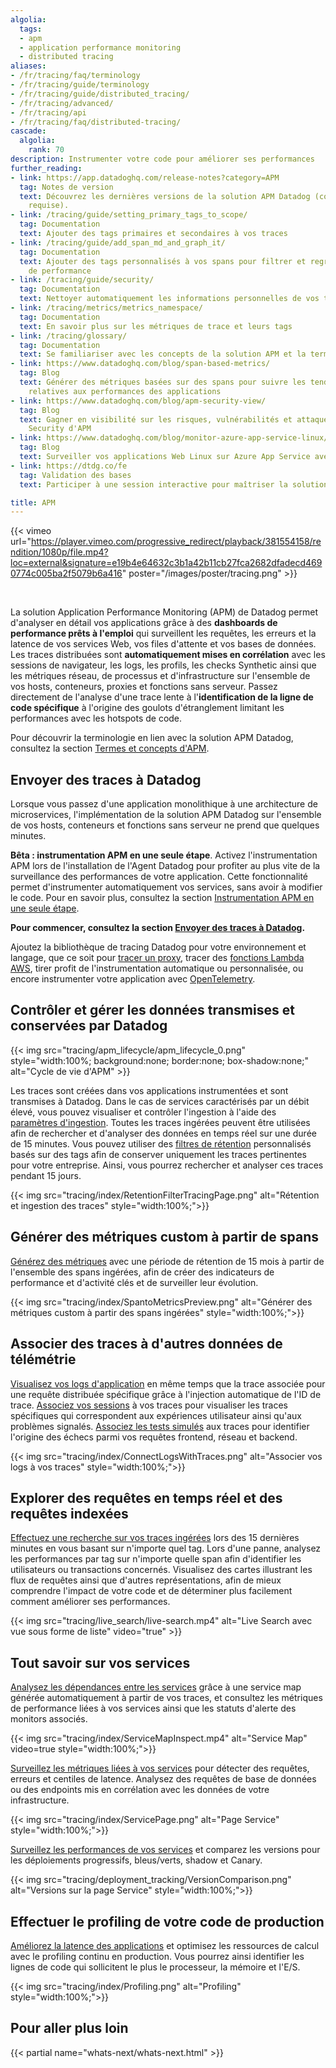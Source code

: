 ```yaml
---
algolia:
  tags:
  - apm
  - application performance monitoring
  - distributed tracing
aliases:
- /fr/tracing/faq/terminology
- /fr/tracing/guide/terminology
- /fr/tracing/guide/distributed_tracing/
- /fr/tracing/advanced/
- /fr/tracing/api
- /fr/tracing/faq/distributed-tracing/
cascade:
  algolia:
    rank: 70
description: Instrumenter votre code pour améliorer ses performances
further_reading:
- link: https://app.datadoghq.com/release-notes?category=APM
  tag: Notes de version
  text: Découvrez les dernières versions de la solution APM Datadog (connexion à l'application
    requise).
- link: /tracing/guide/setting_primary_tags_to_scope/
  tag: Documentation
  text: Ajouter des tags primaires et secondaires à vos traces
- link: /tracing/guide/add_span_md_and_graph_it/
  tag: Documentation
  text: Ajouter des tags personnalisés à vos spans pour filtrer et regrouper les données
    de performance
- link: /tracing/guide/security/
  tag: Documentation
  text: Nettoyer automatiquement les informations personnelles de vos traces
- link: /tracing/metrics/metrics_namespace/
  tag: Documentation
  text: En savoir plus sur les métriques de trace et leurs tags
- link: /tracing/glossary/
  tag: Documentation
  text: Se familiariser avec les concepts de la solution APM et la terminologie associée
- link: https://www.datadoghq.com/blog/span-based-metrics/
  tag: Blog
  text: Générer des métriques basées sur des spans pour suivre les tendances historiques
    relatives aux performances des applications
- link: https://www.datadoghq.com/blog/apm-security-view/
  tag: Blog
  text: Gagner en visibilité sur les risques, vulnérabilités et attaques avec la vue
    Security d'APM
- link: https://www.datadoghq.com/blog/monitor-azure-app-service-linux/
  tag: Blog
  text: Surveiller vos applications Web Linux sur Azure App Service avec Datadog
- link: https://dtdg.co/fe
  tag: Validation des bases
  text: Participer à une session interactive pour maîtriser la solution APM

title: APM
---
```


{{< vimeo url="https://player.vimeo.com/progressive_redirect/playback/381554158/rendition/1080p/file.mp4?loc=external&signature=e19b4e64632c3b1a42b11cb27fca2682dfadecd4690774c005ba2f5079b6a416" poster="/images/poster/tracing.png" >}}

</br>

La solution Application Performance Monitoring (APM) de Datadog permet d'analyser en détail vos applications grâce à des **dashboards de performance prêts à l'emploi** qui surveillent les requêtes, les erreurs et la latence de vos services Web, vos files d'attente et vos bases de données. Les traces distribuées sont **automatiquement mises en corrélation** avec les sessions de navigateur, les logs, les profils, les checks Synthetic ainsi que les métriques réseau, de processus et d'infrastructure sur l'ensemble de vos hosts, conteneurs, proxies et fonctions sans serveur. Passez directement de l'analyse d'une trace lente à l'**identification de la ligne de code spécifique** à l'origine des goulots d'étranglement limitant les performances avec les hotspots de code.

Pour découvrir la terminologie en lien avec la solution APM Datadog, consultez la section [Termes et concepts d'APM][1].

## Envoyer des traces à Datadog

Lorsque vous passez d'une application monolithique à une architecture de microservices, l'implémentation de la solution APM Datadog sur l'ensemble de vos hosts, conteneurs et fonctions sans serveur ne prend que quelques minutes.

<div class="alert alert-info">
<strong>Bêta : instrumentation APM en une seule étape</strong>. Activez l'instrumentation APM lors de l'installation de l'Agent Datadog pour profiter au plus vite de la surveillance des performances de votre application. Cette fonctionnalité permet d'instrumenter automatiquement vos services, sans avoir à modifier le code. Pour en savoir plus, consultez la section <a href="/tracing/trace_collection/single-step-apm">Instrumentation APM en une seule étape</a>.
</div>

**Pour commencer, consultez la section [Envoyer des traces à Datadog][2].**

Ajoutez la bibliothèque de tracing Datadog pour votre environnement et langage, que ce soit pour [tracer un proxy][3], tracer des [fonctions Lambda AWS][4], tirer profit de l'instrumentation automatique ou personnalisée, ou encore instrumenter votre application avec [OpenTelemetry][5].

## Contrôler et gérer les données transmises et conservées par Datadog

{{< img src="tracing/apm_lifecycle/apm_lifecycle_0.png" style="width:100%; background:none; border:none; box-shadow:none;" alt="Cycle de vie d'APM" >}}

Les traces sont créées dans vos applications instrumentées et sont transmises à Datadog. Dans le cas de services caractérisés par un débit élevé, vous pouvez visualiser et contrôler l'ingestion à l'aide des [paramètres d'ingestion][6]. Toutes les traces ingérées peuvent être utilisées afin de rechercher et d'analyser des données en temps réel sur une durée de 15 minutes. Vous pouvez utiliser des [filtres de rétention][7] personnalisés basés sur des tags afin de conserver uniquement les traces pertinentes pour votre entreprise. Ainsi, vous pourrez rechercher et analyser ces traces pendant 15 jours.

{{< img src="tracing/index/RetentionFilterTracingPage.png" alt="Rétention et ingestion des traces" style="width:100%;">}}

## Générer des métriques custom à partir de spans

[Générez des métriques][8] avec une période de rétention de 15 mois à partir de l'ensemble des spans ingérées, afin de créer des indicateurs de performance et d'activité clés et de surveiller leur évolution.

{{< img src="tracing/index/SpantoMetricsPreview.png" alt="Générer des métriques custom à partir des spans ingérées" style="width:100%;">}}

## Associer des traces à d'autres données de télémétrie

[Visualisez vos logs d'application][9] en même temps que la trace associée pour une requête distribuée spécifique grâce à l'injection automatique de l'ID de trace. [Associez vos sessions][10] à vos traces pour visualiser les traces spécifiques qui correspondent aux expériences utilisateur ainsi qu'aux problèmes signalés. [Associez les tests simulés][11] aux traces pour identifier l'origine des échecs parmi vos requêtes frontend, réseau et backend.

{{< img src="tracing/index/ConnectLogsWithTraces.png" alt="Associer vos logs à vos traces" style="width:100%;">}}

## Explorer des requêtes en temps réel et des requêtes indexées

[Effectuez une recherche sur vos traces ingérées][12] lors des 15 dernières minutes en vous basant sur n'importe quel tag. Lors d'une panne, analysez les performances par tag sur n'importe quelle span afin d'identifier les utilisateurs ou transactions concernés. Visualisez des cartes illustrant les flux de requêtes ainsi que d'autres représentations, afin de mieux comprendre l'impact de votre code et de déterminer plus facilement comment améliorer ses performances.

{{< img src="tracing/live_search/live-search.mp4" alt="Live Search avec vue sous forme de liste" video="true" >}}

## Tout savoir sur vos services

[Analysez les dépendances entre les services][13] grâce à une service map générée automatiquement à partir de vos traces, et consultez les métriques de performance liées à vos services ainsi que les statuts d'alerte des monitors associés.

{{< img src="tracing/index/ServiceMapInspect.mp4" alt="Service Map" video=true style="width:100%;">}}

[Surveillez les métriques liées à vos services][14] pour détecter des requêtes, erreurs et centiles de latence. Analysez des requêtes de base de données ou des endpoints mis en corrélation avec les données de votre infrastructure.

{{< img src="tracing/index/ServicePage.png" alt="Page Service" style="width:100%;">}}

[Surveillez les performances de vos services][15] et comparez les versions pour les déploiements progressifs, bleus/verts, shadow et Canary.

{{< img src="tracing/deployment_tracking/VersionComparison.png" alt="Versions sur la page Service"  style="width:100%;">}}

## Effectuer le profiling de votre code de production

[Améliorez la latence des applications][16] et optimisez les ressources de calcul avec le profiling continu en production. Vous pourrez ainsi identifier les lignes de code qui sollicitent le plus le processeur, la mémoire et l'E/S.

{{< img src="tracing/index/Profiling.png" alt="Profiling" style="width:100%;">}}


## Pour aller plus loin

{{< partial name="whats-next/whats-next.html" >}}

[1]: /fr/tracing/glossary/
[2]: /fr/tracing/trace_collection/
[3]: /fr/tracing/trace_collection/proxy_setup/
[4]: /fr/serverless/distributed_tracing
[5]: /fr/tracing/trace_collection/otel_instrumentation/
[6]: /fr/tracing/trace_pipeline/ingestion_controls/
[7]: /fr/tracing/trace_pipeline/trace_retention/#retention-filters
[8]: /fr/tracing/trace_pipeline/generate_metrics/
[9]: /fr/tracing/other_telemetry/connect_logs_and_traces/
[10]: /fr/real_user_monitoring/connect_rum_and_traces
[11]: /fr/synthetics/apm/
[12]: /fr/tracing/trace_explorer/#live-search-for-15-minutes
[13]: /fr/tracing/services/services_map/
[14]: /fr/tracing/services/service_page/
[15]: /fr/tracing/services/deployment_tracking/
[16]: /fr/profiler/
